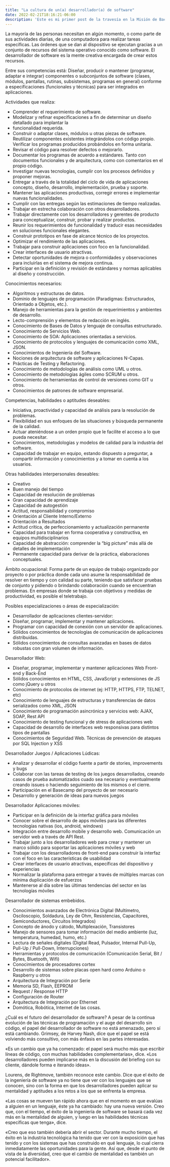 ```yaml
---
title: "La cultura de un(a) desarrollador(a) de software"
date: 2022-02-21T18:16:21-06:00
description: 'Este es mi primer post de la travesía en la Misión de Backend con Node JS de Launch X.'
---
```


La mayoría de las personas necesitan en algún momento, o como parte de sus actividades diarias, de una computadora para realizar tareas específicas. Las órdenes que se dan al dispositivo se ejecutan gracias a un conjunto de recursos del sistema operativo conocido como software. El desarrollador de software es la mente creativa encargada de crear estos recursos.

Entre sus competencias está:
Diseñar, producir o mantener (programar, adaptar e integrar) componentes o subconjuntos de software (clases, módulos, pantallas, rutinas, subsistemas, programas en general) conforme a especificaciones (funcionales y técnicas) para ser integrados en aplicaciones.

Actividades que realiza:
 - Comprender el requerimiento de software.
 - Modelizar y refinar especificaciones a fin de determinar un diseño detallado para implantar la
 - funcionalidad requerida.
 - Construir o adaptar clases, módulos u otras piezas de software. Reutilizar componentes existentes integrándolos con código propio. Verificar los programas producidos probándolos en forma unitaria.
 - Revisar el código para resolver defectos o mejorarlo.
 - Documentar los programas de acuerdo a estándares. Tanto con documentos funcionales y de arquitectura, como con comentarios en el propio código.
 - Investigar nuevas tecnologías, cumplir con los procesos definidos y proponer mejoras.
 - Entregar a través de la totalidad del ciclo de vida de aplicaciones concepto, diseño, desarrollo, implementación, prueba y soporte.
 - Mantener las aplicaciones productivas, corregir errores e implementar nuevas funcionalidades.
 - Cumplir con las entregas según las estimaciones de tiempo realizadas.
 - Trabajar en estrecha colaboración con otros desarrolladores.
 - Trabajar directamente con los desarrolladores y gerentes de producto para conceptualizar, construir, probar y realizar productos.
 - Reunir los requerimientos de funcionalidad y traducir esas necesidades en soluciones funcionales elegantes.
 - Construir prototipos en fase de alcance técnico de los proyectos.
 - Optimizar el rendimiento de las aplicaciones.
 - Trabajar para construir aplicaciones con foco en la funcionalidad.
 - Crear interfaces de usuario atractivas.
 - Detectar oportunidades de mejora o conformidades y observaciones para incluirlas en el sistema de mejora continua.
 - Participar en la definición y revisión de estándares y normas aplicables al diseño y construcción.
 
Conocimientos necesarios:
 - Algoritmos y estructuras de datos.
 - Dominio de lenguajes de programación (Paradigmas: Estructurados, Orientado a Objetos, etc.).
 - Manejo de herramientas para la gestión de requerimientos y ambientes de desarrollo.
 - Lecto-comprensión y elementos de redacción en inglés.
 - Conocimiento de Bases de Datos y lenguaje de consultas estructurado.
 - Conocimiento de Servicios Web.
 - Conocimiento de SOA: Aplicaciones orientadas a servicios.
 - Conocimiento de protocolos y lenguajes de comunicación como XML, JSON.
 - Conocimientos de Ingeniería del Software.
 - Nociones de arquitectura de software y aplicaciones N-Capas.
 - Prácticas de Testing y Refactoring.
 - Conocimiento de metodologías de análisis como UML u otros.
 - Conocimiento de metodologías ágiles como SCRUM u otros.
 - Conocimiento de herramientas de control de versiones como GIT u otros.
 - Conocimientos de patrones de software empresarial.
 

Competencias, habilidades o aptitudes deseables:
 - Iniciativa, proactividad y capacidad de análisis para la resolución de problemas.
 - Flexibilidad en sus enfoques de las situaciones y búsqueda permanente de la calidad.
 - Actuar ateniéndose a un orden propio que le facilite el acceso a lo que pueda necesitar.
 - Conocimientos, metodologías y modelos de calidad para la industria del software.
 - Capacidad de trabajar en equipo, estando dispuesto a preguntar, a compartir información y conocimientos y a tomar en cuenta a los usuarios.

Otras habilidades interpersonales deseables:
 - Creativo
 - Buen manejo del tiempo
 - Capacidad de resolución de problemas
 - Gran capacidad de aprendizaje
 - Capacidad de autogestión
 - Actitud, responsabilidad y compromiso
 - Orientación al Cliente Interno/Externo
 - Orientación a Resultados
 - Actitud crítica, de perfeccionamiento y actualización permanente
 - Capacidad para trabajar en forma cooperativa y constructiva, en equipos multidisciplinarios
 - Capacidad de abstracción: comprender la “big picture” más allá de detalles de implementación
 - Permanente capacidad para derivar de la práctica, elaboraciones conceptuales.

Ámbito ocupacional:
Forma parte de un equipo de trabajo organizado por proyecto o por práctica donde cada uno asume la responsabilidad de resolver en tiempo y con calidad su parte, teniendo que satisfacer pruebas de conjunto y pidiendo o brindando colaboración cuando se encuentran problemas. En empresas donde se trabaja con objetivos y medidas de productividad, es posible el teletrabajo.


Posibles especializaciones o áreas de especialización:
 - Desarrollador de aplicaciones clientes-servidor:
 - Diseñar, programar, implementar y mantener aplicaciones.
 - Programar con capacidad de conexión con un servidor de aplicaciones.
 - Sólidos conocimientos de tecnologías de comunicación de aplicaciones distribuidas.
 - Sólidos conocimientos de consultas avanzadas en bases de datos robustas con gran volumen de información.
 
Desarrollador Web:
 - Diseñar, programar, implementar y mantener aplicaciones Web Front-end y Back-End
 - Sólidos conocimientos en HTML, CSS, JavaScript y extensiones de JS como jQuery u otros
 - Conocimiento de protocolos de internet (ej: HTTP, HTTPS, FTP, TELNET, etc)
 - Conocimiento de lenguajes de estructuras y transferencias de datos serializados como XML, JSON
 - Conocimiento de programación asincrónica y servicios web: AJAX, SOAP, Rest API
 - Conocimiento de testing funcional y de stress de aplicaciones web
 - Capacidad de desarrollo de interfaces web responsivas para distintos tipos de pantallas
 - Conocimientos de Seguridad Web. Técnicas de prevención de ataques por SQL Injection y XSS
 
Desarrollador Juegos / Aplicaciones Lúdicas:
 - Analizar y desarrollar el código fuente a partir de stories, improvements y bugs
 - Colaborar con las tareas de testing de los juegos desarrollados, creando casos de prueba automatizados cuado sea necesario y eventualmente creando issues o haciendo seguimiento de los mismos o el cierre.
 - Participación en el Basecamp del proyecto de ser necesario
 - Desarrollo y generación de ideas para nuevos juegos
 
Desarrollador Aplicaciones móviles:
 - Participar en la definición de la interfaz gráfica para móviles
 - Conocer sobre el desarrollo de apps móviles para las diferentes tecnologías nativas (ios, android, windows)
 - Integración entre desarrollo mobile y desarrollo web. Comunicación un servidor web a través de API Rest.
 - Trabajar junto a los desarrolladores web para crear y mantener un marco sólido para soportar las aplicaciones móviles y web
 - Trabajar con los desarrolladores de front-end para construir la interfaz con el foco en las características de usabilidad
 - Crear interfaces de usuario atractivas, específicas del dispositivo y experiencias
 - Normalizar la plataforma para entregar a través de múltiples marcas con mínima duplicación de esfuerzos
 - Mantenerse al día sobre las últimas tendencias del sector en las tecnologías móviles
 
Desarrollador de sistemas embebidos.
 - Conocimientos avanzados de Electrónica Digital (Multímetro, Osciloscopio, Soldadura, Ley de Ohm, Resistencias, Capacitores, Semiconductores, Circuitos Integrados)
 - Concepto de ánodo y cátodo, Multiplexación, Transistores
 - Manejo de sensores para tomar información del medio ambiente (luz, temperatura, humedad, humo, etc.)
 - Lectura de señales digitales (Digital Read, Pulsador, Internal Pull-Up, Pull-Up / Pull-Down, Interrupciones)
 - Herramientas y protocolos de comunicación (Comunicación Serial, Bit / Bytes, Bluetooth, Wifi)
 - Conocimientos de procesadores cortex
 - Desarrollo de sistemas sobre placas open hard como Arduino o Raspberry u otros
 - Arquitectura de Integración por Serie
 - Memoria SD, Flash, EEPROM
 - Request / Response HTTP
 - Configuración de Router
 - Arquitectura de Integración por Ethernet
 - Domótica, Robótica, Internet de las cosas.

¿Cuál es el futuro del desarrollador de software?
A pesar de la continua evolución de las técnicas de programación y el auge del desarrollo sin código, el papel del desarrollador de software no está amenazado, pero sí está cambiando. Grimsey, de Harvey Nash, dice que el papel se está volviendo más consultivo, con más énfasis en las partes interesadas.

«Es un cambio que ya ha comenzado: el papel será mucho más que escribir líneas de código, con muchas habilidades complementarias», dice. «Los desarrolladores pueden implicarse más en la discusión del briefing con su cliente, dándole forma e iterando ideas».

Lourens, de Rightmove, también reconoce este cambio. Dice que el éxito de la ingeniería de software ya no tiene que ver con los lenguajes que se conocen, sino con la forma en que los desarrolladores pueden aplicar su mentalidad y aptitudes a los retos a los que se enfrenta la empresa.

«Las cosas se mueven tan rápido ahora que en el momento en que evalúas a alguien en un lenguaje, éste ya ha cambiado: hay una nueva versión. Creo que, con el tiempo, el éxito de la ingeniería de software se basará cada vez más en la mentalidad de alguien, y luego en las habilidades técnicas específicas que tenga», dice.

 «Creo que eso también debería abrir el sector. Durante mucho tiempo, el éxito en la industria tecnológica ha tenido que ver con la exposición que has tenido y con los sistemas que has construido en qué lenguaje, lo cual cierra inmediatamente las oportunidades para la gente. Así que, desde el punto de vista de la diversidad, creo que el cambio de mentalidad es también un potencial facilitador».

